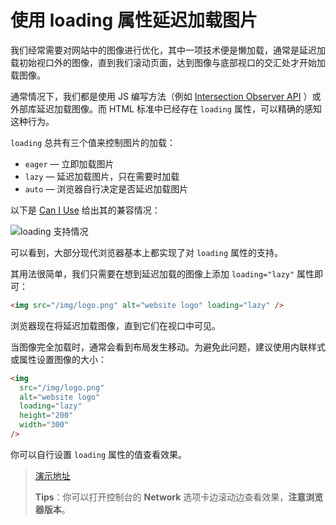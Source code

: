 # 使用 loading 属性延迟加载图片

我们经常需要对网站中的图像进行优化，其中一项技术便是懒加载，通常是延迟加载初始视口外的图像，直到我们滚动页面，达到图像与底部视口的交汇处才开始加载图像。

通常情况下，我们都是使用 JS 编写方法（例如 [Intersection Observer API](https://developer.mozilla.org/en-US/docs/Web/API/Intersection_Observer_API) ）或外部库延迟加载图像。而 HTML 标准中已经存在 `loading` 属性，可以精确的感知这种行为。

`loading` 总共有三个值来控制图片的加载：

- `eager` — 立即加载图片
- `lazy` — 延迟加载图片，只在需要时加载
- `auto` — 浏览器自行决定是否延迟加载图片

以下是 [Can I Use](https://caniuse.com/?search=loading) 给出其的兼容情况：

![loading 支持情况](https://upload-images.jianshu.io/upload_images/18281896-92dbbb81ce60d7bf.png?imageMogr2/auto-orient/strip%7CimageView2/2/w/1240)

可以看到，大部分现代浏览器基本上都实现了对 `loading` 属性的支持。

其用法很简单，我们只需要在想到延迟加载的图像上添加 `loading="lazy"` 属性即可：

```html
<img src="/img/logo.png" alt="website logo" loading="lazy" />
```

浏览器现在将延迟加载图像，直到它们在视口中可见。

当图像完全加载时，通常会看到布局发生移动。为避免此问题，建议使用内联样式或属性设置图像的大小：

```html
<img
  src="/img/logo.png"
  alt="website logo"
  loading="lazy"
  height="200"
  width="300"
/>
```

你可以自行设置 `loading` 属性的值查看效果。

> [演示地址](https://codepen.io/lio-zero/pen/oNeQKXq)
>
> **Tips**：你可以打开控制台的 **Network** 选项卡边滚动边查看效果，**注意浏览器版本**。
